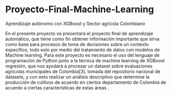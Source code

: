 # Proyecto-Final-Machine-Learning
Aprendizaje autónomo con XGBoost y Sector agrícola Colombiano

En el presente proyecto se presentará el proyecto final de aprendizaje automático, que tiene como fin obtener información importante que sirva como base para procesos de toma de decisiones sobre un contexto específico, todo esto por medio del tratamiento de datos con modelos de Machine learning. Para este proyecto es necesario el uso del lenguaje de programación de Python junto a la técnica de machine learning de XGBoost regresión, que nos ayudará a procesar un dataset sobre evaluaciones agrícolas municipales de Colombia[3], tomada del repositorio nacional de datasets, y con esto realizar un análisis descriptivo que determine la producción de cultivos de acuerdo en ciertos departamento de Colombia de acuerdo a ciertas características de estas áreas . 

